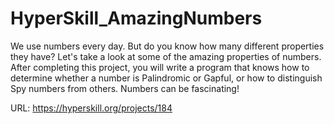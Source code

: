 # HyperSkill_AmazingNumbers

We use numbers every day. But do you know how many different properties they have? 
Let's take a look at some of the amazing properties of numbers. 
After completing this project, you will write a program that knows how to determine 
whether a number is Palindromic or Gapful, or how to distinguish Spy numbers from others. 
Numbers can be fascinating!

URL: https://hyperskill.org/projects/184
